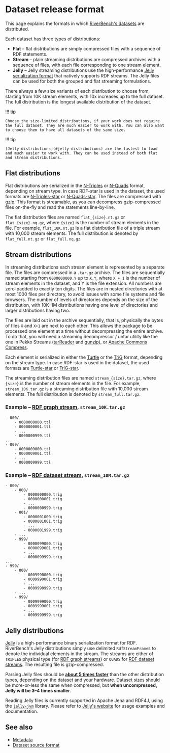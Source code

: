 # Dataset release format

This page explains the formats in which [RiverBench's datasets](../datasets/index.md) are distributed.

Each dataset has three types of distributions: 

- **Flat** – flat distributions are simply compressed files with a sequence of RDF statements. 
- **Stream** – plain streaming distributions are compressed archives with a sequence of files, with each file corresponding to one stream element.
- **Jelly** – Jelly streaming distributions use the high-performance [Jelly serialization format](https://github.com/Jelly-RDF) that natively supports RDF streams. The Jelly files can be used for both the grouped and flat streaming formulations.

There always a few size variants of each distribution to choose from, starting from 10K stream elements, with 10x increases up to the full dataset. The full distribution is the longest available distribution of the dataset.

!!! tip

    Choose the size-limited distributions, if your work does not require the full dataset. They are much easier to work with. You can also want to choose them to have all datasets of the same size.

!!! tip

    [Jelly distributions](#jelly-distributions) are the fastest to load and much easier to work with. They can be used instead of both flat and stream distributions.

## Flat distributions

Flat distributions are serialized in the [N-Triples](https://www.w3.org/TR/n-triples/) or [N-Quads](https://www.w3.org/TR/n-quads/) format, depending on stream type. In case RDF-star is used in the dataset, the used formats are [N-Triples-star](https://www.w3.org/2021/12/rdf-star.html#n-triples-star) or [N-Quads-star](https://www.w3.org/2021/12/rdf-star.html#n-quads-star). The files are compressed with [gzip](https://en.wikipedia.org/wiki/Gzip). This format is streamable, as you can decompress gzip-compressed files on-the-fly and read the statements line-by-line.

The flat distribution files are named `flat_{size}.nt.gz` or `flat_{size}.nq.gz`, where `{size}` is the number of stream elements in the file. For example, `flat_10K.nt.gz` is a flat distribution file of a triple stream with 10,000 stream elements. The full distribution is denoted by `flat_full.nt.gz` or `flat_full.nq.gz`.

## Stream distributions

In streaming distributions each stream element is represented by a separate file. The files are compressed in a `.tar.gz` archive. The files are sequentially named starting from `0000000000.Y` up to `X.Y`, where `X + 1` is the number of stream elements in the dataset, and Y is the file extension. All numbers are zero-padded to exactly ten digits. The files are in nested directories with at most 1000 files per directory, to avoid issues with some file systems and file browsers. The number of levels of directories depends on the size of the distribution, with 10K–1M distributions having one level of directories and larger distributions having two.

The files are laid out in the archive sequentially, that is, physically the bytes of files `X` and `X+1` are next to each other. This allows the package to be processed one element at a time without decompressing the entire archive. To do that, you will need a streaming decompressor / untar utility like the one in Pekko Streams ([tarReader](https://pekko.apache.org/docs/pekko-connectors/current/file.html#tar-archive) and [gunzip](https://pekko.staged.apache.org/docs/pekko/current/stream/operators/Compression/gunzip.html)), or [Apache Commons Compress](https://commons.apache.org/proper/commons-compress/).

Each element is serialized in either the [Turtle](https://www.w3.org/TR/turtle/) or the [TriG](https://www.w3.org/TR/trig/) format, depending on the stream type. In case RDF-star is used in the dataset, the used formats are [Turtle-star](https://www.w3.org/2021/12/rdf-star.html#turtle-star) or [TriG-star](https://www.w3.org/2021/12/rdf-star.html#trig-star).

The streaming distribution files are named `stream_{size}.tar.gz`, where `{size}` is the number of stream elements in the file. For example, `stream_10K.tar.gz` is a streaming distribution file with 10,000 stream elements. The full distribution is denoted by `stream_full.tar.gz`.

### Example – [RDF graph stream](https://w3id.org/stax/dev/taxonomy#rdf-graph-stream), `stream_10K.tar.gz`

```
- 000/
    - 0000000000.ttl
    - 0000000001.ttl
    - ...
    - 0000000999.ttl
...
- 009/
    - 0000009000.ttl
    - 0000009001.ttl
    - ...
    - 0000009999.ttl
```

### Example – [RDF dataset stream](https://w3id.org/stax/dev/taxonomy#rdf-dataset-stream), `stream_10M.tar.gz`

```
- 000/
    - 000/
        - 0000000000.trig
        - 0000000001.trig
        - ...
        - 0000000999.trig
    - 001/
        - 0000001000.trig
        - 0000001001.trig
        - ...
        - 0000001999.trig
    - ...
    - 999/
        - 0000099000.trig
        - 0000099001.trig
        - ...
        - 0000099999.trig
...
- 999/
    - 000/
        - 0009990000.trig
        - 0009990001.trig
        - ...
        - 0009990999.trig
    - ...
    - 999/
        - 0009999000.trig
        - 0009999001.trig
        - ...
        - 0009999999.trig
```

## Jelly distributions

[Jelly](https://w3id.org/jelly) is a high-performance binary serialization format for RDF. RiverBench's Jelly distributions simply use delimited `RdfStreamFrame`s to denote the individual elements in the stream. The streams are either of `TRIPLES` physical type (for [RDF graph streams](https://w3id.org/stax/dev/taxonomy#rdf-graph-stream)) or `QUADS` for [RDF dataset streams](https://w3id.org/stax/dev/taxonomy#rdf-dataset-stream). The resulting file is gzip-compressed.

Parsing Jelly files should be [**about 5 times faster**](https://arxiv.org/pdf/2207.04439.pdf) than the other distribution types, depending on the dataset and your hardware. Dataset sizes should be more-or-less the same when compressed, but **when uncompressed, Jelly will be 3–4 times smaller**.

Reading Jelly files is currently supported in Apache Jena and RDF4J, using the [`jelly-jvm`](https://w3id.org/jelly/jelly-jvm) library. Please refer to [Jelly's website](https://w3id.org/jelly) for usage examples and documentation.

## See also

- [Metadata](metadata.md)
- [Dataset source format](dataset-source-format.md)
